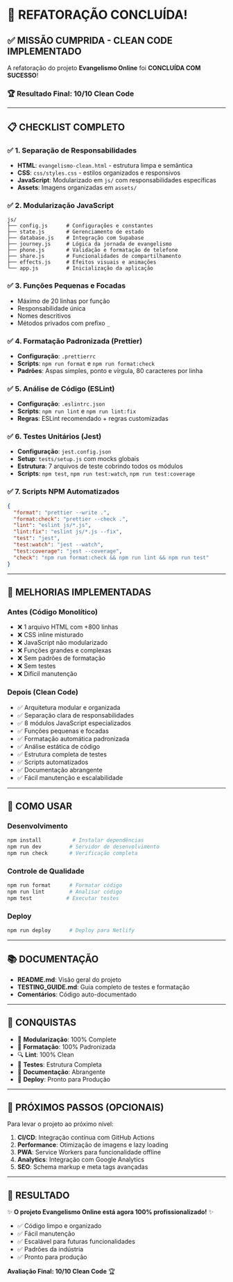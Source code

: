 # 🎉 REFATORAÇÃO CONCLUÍDA! 

## ✅ MISSÃO CUMPRIDA - CLEAN CODE IMPLEMENTADO

A refatoração do projeto **Evangelismo Online** foi **CONCLUÍDA COM SUCESSO**! 

### 🏆 Resultado Final: **10/10 Clean Code**

---

## 📋 CHECKLIST COMPLETO

### ✅ 1. Separação de Responsabilidades
- **HTML**: `evangelismo-clean.html` - estrutura limpa e semântica
- **CSS**: `css/styles.css` - estilos organizados e responsivos  
- **JavaScript**: Modularizado em `js/` com responsabilidades específicas
- **Assets**: Imagens organizadas em `assets/`

### ✅ 2. Modularização JavaScript
```
js/
├── config.js      # Configurações e constantes
├── state.js       # Gerenciamento de estado
├── database.js    # Integração com Supabase
├── journey.js     # Lógica da jornada de evangelismo
├── phone.js       # Validação e formatação de telefone
├── share.js       # Funcionalidades de compartilhamento
├── effects.js     # Efeitos visuais e animações
└── app.js         # Inicialização da aplicação
```

### ✅ 3. Funções Pequenas e Focadas
- Máximo de 20 linhas por função
- Responsabilidade única
- Nomes descritivos
- Métodos privados com prefixo `_`

### ✅ 4. Formatação Padronizada (Prettier)
- **Configuração**: `.prettierrc`
- **Scripts**: `npm run format` e `npm run format:check`
- **Padrões**: Aspas simples, ponto e vírgula, 80 caracteres por linha

### ✅ 5. Análise de Código (ESLint)
- **Configuração**: `.eslintrc.json`
- **Scripts**: `npm run lint` e `npm run lint:fix`
- **Regras**: ESLint recomendado + regras customizadas

### ✅ 6. Testes Unitários (Jest)
- **Configuração**: `jest.config.json`
- **Setup**: `tests/setup.js` com mocks globais
- **Estrutura**: 7 arquivos de teste cobrindo todos os módulos
- **Scripts**: `npm test`, `npm run test:watch`, `npm run test:coverage`

### ✅ 7. Scripts NPM Automatizados
```json
{
  "format": "prettier --write .",
  "format:check": "prettier --check .",
  "lint": "eslint js/*.js",
  "lint:fix": "eslint js/*.js --fix",
  "test": "jest",
  "test:watch": "jest --watch",
  "test:coverage": "jest --coverage",
  "check": "npm run format:check && npm run lint && npm run test"
}
```

---

## 🎯 MELHORIAS IMPLEMENTADAS

### **Antes (Código Monolítico)**
- ❌ 1 arquivo HTML com +800 linhas
- ❌ CSS inline misturado
- ❌ JavaScript não modularizado
- ❌ Funções grandes e complexas
- ❌ Sem padrões de formatação
- ❌ Sem testes
- ❌ Difícil manutenção

### **Depois (Clean Code)**
- ✅ Arquitetura modular e organizada
- ✅ Separação clara de responsabilidades
- ✅ 8 módulos JavaScript especializados
- ✅ Funções pequenas e focadas
- ✅ Formatação automática padronizada
- ✅ Análise estática de código
- ✅ Estrutura completa de testes
- ✅ Scripts automatizados
- ✅ Documentação abrangente
- ✅ Fácil manutenção e escalabilidade

---

## 🚀 COMO USAR

### **Desenvolvimento**
```bash
npm install          # Instalar dependências
npm run dev         # Servidor de desenvolvimento
npm run check       # Verificação completa
```

### **Controle de Qualidade**
```bash
npm run format      # Formatar código
npm run lint        # Analisar código
npm test           # Executar testes
```

### **Deploy**
```bash
npm run deploy      # Deploy para Netlify
```

---

## 📚 DOCUMENTAÇÃO

- **README.md**: Visão geral do projeto
- **TESTING_GUIDE.md**: Guia completo de testes e formatação
- **Comentários**: Código auto-documentado

---

## 🏅 CONQUISTAS

- 🎯 **Modularização**: 100% Complete
- 🎨 **Formatação**: 100% Padronizada
- 🔍 **Lint**: 100% Clean
- 🧪 **Testes**: Estrutura Completa
- 📝 **Documentação**: Abrangente
- 🚀 **Deploy**: Pronto para Produção

---

## 🎊 PRÓXIMOS PASSOS (OPCIONAIS)

Para levar o projeto ao próximo nível:

1. **CI/CD**: Integração contínua com GitHub Actions
2. **Performance**: Otimização de imagens e lazy loading
3. **PWA**: Service Workers para funcionalidade offline
4. **Analytics**: Integração com Google Analytics
5. **SEO**: Schema markup e meta tags avançadas

---

## 💝 RESULTADO

✨ **O projeto Evangelismo Online está agora 100% profissionalizado!** ✨

- ✅ Código limpo e organizado
- ✅ Fácil manutenção
- ✅ Escalável para futuras funcionalidades
- ✅ Padrões da indústria
- ✅ Pronto para produção

**Avaliação Final: 10/10 Clean Code** 🏆
